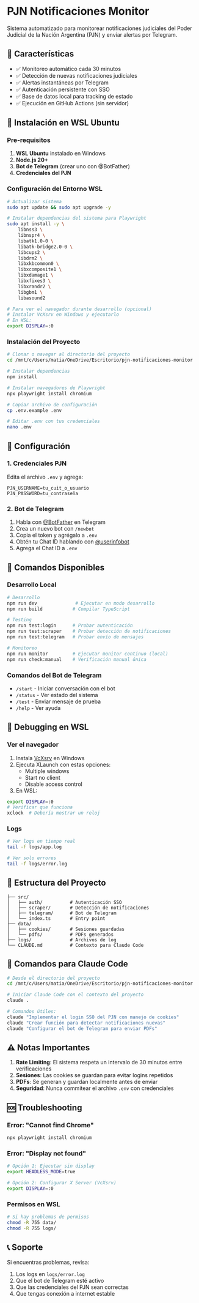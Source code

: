 # PJN Notificaciones Monitor

Sistema automatizado para monitorear notificaciones judiciales del Poder Judicial de la Nación Argentina (PJN) y enviar alertas por Telegram.

## 🚀 Características

- ✅ Monitoreo automático cada 30 minutos
- ✅ Detección de nuevas notificaciones judiciales
- ✅ Alertas instantáneas por Telegram
- ✅ Autenticación persistente con SSO
- ✅ Base de datos local para tracking de estado
- ✅ Ejecución en GitHub Actions (sin servidor)

## 🚀 Instalación en WSL Ubuntu

### Pre-requisitos

1. **WSL Ubuntu** instalado en Windows
2. **Node.js 20+** 
3. **Bot de Telegram** (crear uno con @BotFather)
4. **Credenciales del PJN**

### Configuración del Entorno WSL

```bash
# Actualizar sistema
sudo apt update && sudo apt upgrade -y

# Instalar dependencias del sistema para Playwright
sudo apt install -y \
    libnss3 \
    libnspr4 \
    libatk1.0-0 \
    libatk-bridge2.0-0 \
    libcups2 \
    libdrm2 \
    libxkbcommon0 \
    libxcomposite1 \
    libxdamage1 \
    libxfixes3 \
    libxrandr2 \
    libgbm1 \
    libasound2

# Para ver el navegador durante desarrollo (opcional)
# Instalar VcXsrv en Windows y ejecutarlo
# En WSL:
export DISPLAY=:0
```

### Instalación del Proyecto

```bash
# Clonar o navegar al directorio del proyecto
cd /mnt/c/Users/matia/OneDrive/Escritorio/pjn-notificaciones-monitor

# Instalar dependencias
npm install

# Instalar navegadores de Playwright
npx playwright install chromium

# Copiar archivo de configuración
cp .env.example .env

# Editar .env con tus credenciales
nano .env
```

## 📝 Configuración

### 1. Credenciales PJN
Edita el archivo `.env` y agrega:
```
PJN_USERNAME=tu_cuit_o_usuario
PJN_PASSWORD=tu_contraseña
```

### 2. Bot de Telegram

1. Habla con [@BotFather](https://t.me/botfather) en Telegram
2. Crea un nuevo bot con `/newbot`
3. Copia el token y agrégalo a `.env`
4. Obtén tu Chat ID hablando con [@userinfobot](https://t.me/userinfobot)
5. Agrega el Chat ID a `.env`

## 🔧 Comandos Disponibles

### Desarrollo Local
```bash
# Desarrollo
npm run dev              # Ejecutar en modo desarrollo
npm run build           # Compilar TypeScript

# Testing
npm run test:login      # Probar autenticación
npm run test:scraper    # Probar detección de notificaciones
npm run test:telegram   # Probar envío de mensajes

# Monitoreo
npm run monitor         # Ejecutar monitor continuo (local)
npm run check:manual    # Verificación manual única
```

### Comandos del Bot de Telegram
- `/start` - Iniciar conversación con el bot
- `/status` - Ver estado del sistema
- `/test` - Enviar mensaje de prueba
- `/help` - Ver ayuda

## 🐛 Debugging en WSL

### Ver el navegador

1. Instala [VcXsrv](https://sourceforge.net/projects/vcxsrv/) en Windows
2. Ejecuta XLaunch con estas opciones:
   - Multiple windows
   - Start no client
   - Disable access control
3. En WSL:
```bash
export DISPLAY=:0
# Verificar que funciona
xclock  # Debería mostrar un reloj
```

### Logs

```bash
# Ver logs en tiempo real
tail -f logs/app.log

# Ver solo errores
tail -f logs/error.log
```

## 📁 Estructura del Proyecto

```
├── src/
│   ├── auth/          # Autenticación SSO
│   ├── scraper/       # Detección de notificaciones
│   ├── telegram/      # Bot de Telegram
│   └── index.ts       # Entry point
├── data/
│   ├── cookies/       # Sesiones guardadas
│   └── pdfs/          # PDFs generados
├── logs/              # Archivos de log
└── CLAUDE.md          # Contexto para Claude Code
```

## 🤖 Comandos para Claude Code

```bash
# Desde el directorio del proyecto
cd /mnt/c/Users/matia/OneDrive/Escritorio/pjn-notificaciones-monitor

# Iniciar Claude Code con el contexto del proyecto
claude .

# Comandos útiles:
claude "Implementar el login SSO del PJN con manejo de cookies"
claude "Crear función para detectar notificaciones nuevas"
claude "Configurar el bot de Telegram para enviar PDFs"
```

## ⚠️ Notas Importantes

1. **Rate Limiting**: El sistema respeta un intervalo de 30 minutos entre verificaciones
2. **Sesiones**: Las cookies se guardan para evitar logins repetidos
3. **PDFs**: Se generan y guardan localmente antes de enviar
4. **Seguridad**: Nunca commitear el archivo `.env` con credenciales

## 🆘 Troubleshooting

### Error: "Cannot find Chrome"
```bash
npx playwright install chromium
```

### Error: "Display not found"
```bash
# Opción 1: Ejecutar sin display
export HEADLESS_MODE=true

# Opción 2: Configurar X Server (VcXsrv)
export DISPLAY=:0
```

### Permisos en WSL
```bash
# Si hay problemas de permisos
chmod -R 755 data/
chmod -R 755 logs/
```

## 📞 Soporte

Si encuentras problemas, revisa:
1. Los logs en `logs/error.log`
2. Que el bot de Telegram esté activo
3. Que las credenciales del PJN sean correctas
4. Que tengas conexión a internet estable
